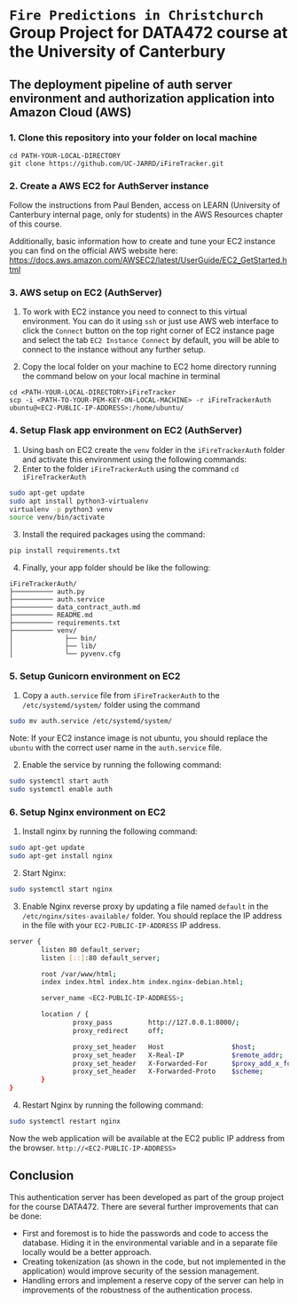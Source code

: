 # `Fire Predictions in Christchurch` Group Project for DATA472 course at the University of Canterbury


## The deployment pipeline of auth server environment and authorization application into Amazon Cloud (AWS)


### 1. Clone this repository into your folder on local machine

```
cd PATH-YOUR-LOCAL-DIRECTORY
git clone https://github.com/UC-JARRD/iFireTracker.git
```

### 2. Create a AWS EC2 for AuthServer instance

Follow the instructions from Paul Benden, access on LEARN (University of Canterbury internal page, only for students) in the AWS Resources chapter of this course.   

Additionally, basic information how to create and tune your EC2 instance you can find on the official AWS website here: https://docs.aws.amazon.com/AWSEC2/latest/UserGuide/EC2_GetStarted.html


### 3. AWS setup on EC2 (AuthServer)

1. To work with EC2 instance you need to connect to this virtual environment. You can do it using `ssh` or just use AWS web interface to click the `Connect` button on the top right corner of EC2 instance page and select the tab `EC2 Instance Connect` by default, you will be able to connect to the instance without any further setup.

2. Copy the local folder on your machine to EC2 home directory running the command below on your local machine in terminal

```
cd <PATH-YOUR-LOCAL-DIRECTORY>iFireTracker
scp -i <PATH-TO-YOUR-PEM-KEY-ON-LOCAL-MACHINE> -r iFireTrackerAuth ubuntu@<EC2-PUBLIC-IP-ADDRESS>:/home/ubuntu/
```


### 4. Setup Flask app environment on EC2 (AuthServer)

1. Using bash on EC2 create the `venv` folder in the `iFireTrackerAuth` folder and activate this environment using the following commands:
2. Enter to the folder `iFireTrackerAuth` using the command `cd iFireTrackerAuth`

```bash
sudo apt-get update
sudo apt install python3-virtualenv
virtualenv -p python3 venv
source venv/bin/activate
```

3. Install the required packages using the command: 

```bash
pip install requirements.txt
```

4. Finally, your app folder should be like the following:

```
iFireTrackerAuth/
├────────── auth.py
├────────── auth.service
├────────── data_contract_auth.md
├────────── README.md
├────────── requirements.txt
├────────── venv/
│             ├── bin/
│             ├── lib/
│             └── pyvenv.cfg
```


### 5. Setup Gunicorn environment on EC2

1. Copy a `auth.service` file from `iFireTrackerAuth` to the `/etc/systemd/system/` folder using the command 

```bash
sudo mv auth.service /etc/systemd/system/
```

Note: If your EC2 instance image is not ubuntu, you should replace the `ubuntu` with the correct user name in the `auth.service` file.

2. Enable the service by running the following command:

```bash
sudo systemctl start auth
sudo systemctl enable auth
```

### 6. Setup Nginx environment on EC2 

1. Install nginx by running the following command:

```bash
sudo apt-get update
sudo apt-get install nginx
```

2. Start Nginx:

```bash
sudo systemctl start nginx
```

3. Enable Nginx reverse proxy by updating a file named `default` in the `/etc/nginx/sites-available/` folder. You should replace the IP address in the file with your `EC2-PUBLIC-IP-ADDRESS` IP address.

```bash
server {
        listen 80 default_server;
        listen [::]:80 default_server;

        root /var/www/html;
        index index.html index.htm index.nginx-debian.html;

        server_name <EC2-PUBLIC-IP-ADDRESS>;

        location / {
                proxy_pass         http://127.0.0.1:8000/;
                proxy_redirect     off;

                proxy_set_header   Host                 $host;
                proxy_set_header   X-Real-IP            $remote_addr;
                proxy_set_header   X-Forwarded-For      $proxy_add_x_forwarded_for;
                proxy_set_header   X-Forwarded-Proto    $scheme;
        }
}
```

4. Restart Nginx by running the following command:

```bash
sudo systemctl restart nginx
```

Now the web application will be available at the EC2 public IP address from the browser. `http://<EC2-PUBLIC-IP-ADDRESS>`


## Conclusion

This authentication server has been developed as part of the group project for the course DATA472. There are several further improvements that can be done:
- First and foremost is to hide the passwords and code to access the database. Hiding it in the environmental variable and in a separate file locally would be a better approach.
- Creating tokenization (as shown in the code, but not implemented in the application) would improve security of the session management.
- Handling errors and implement a reserve copy of the server can help in improvements of the robustness of the authentication process.
